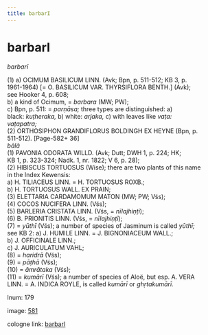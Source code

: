 ```yaml
---
title: barbarI
---
```


# barbarI

<i>barbarī</i>  <div n="P" />(1) a) <bot>OCIMUM BASILICUM LINN.</bot> (Avk; Bpn, p. 511-512; KB 3, p. <div n="lb" />1961-1964) [= <bot>O. BASILICUM VAR. THYRSIFLORA BENTH.</bot>] (Avk); <div n="lb" />see Hooker 4, p. 608; <div n="lb" />b) a kind of Ocimum, = <i>barbara</i> (MW; PW); <div n="lb" />c) Bpn, p. 511: = <i>parṇāsa;</i> three types are distinguished: a) <div n="lb" />black: <i>kuṭheraka,</i> b) white: <i>arjaka,</i> c) with leaves like <i>vaṭa:</i> <div n="lb" /><i>vaṭapatra;</i> <div n="P" />(2) <bot>ORTHOSIPHON GRANDIFLORUS BOLDINGH EX HEYNE</bot> (Bpn, p. <div n="lb" />511-512). [Page-582+ 36] <div n="lb" /><i>bālā</i> <div n="P" />(1) <bot>PAVONIA ODORATA WILLD.</bot> (Avk; Dutt; DWH 1, p. 224; HK; <div n="lb" />KB 1, p. 323-324; Nadk. 1, nr. 1822; V 6, p. 28); <div n="P" />(2) <bot>HIBISCUS TORTUOSUS</bot> (Wise); there are two plants of this name <div n="lb" />in the Index Kewensis: <div n="lb" />a) <bot>H. TILIACEUS LINN.</bot> = <bot>H. TORTUOSUS ROXB.</bot>; <div n="lb" />b) <bot>H. TORTUOSUS WALL. EX PRAIN</bot>; <div n="P" />(3) <bot>ELETTARIA CARDAMOMUM MATON</bot> (MW; PW; Vśs); <div n="P" />(4) <bot>COCOS NUCIFERA LINN.</bot> (Vśs); <div n="P" />(5) <bot>BARLERIA CRISTATA LINN.</bot> (Vśs, = <i>nīlajhiṇṭī</i>); <div n="P" />(6) <bot>B. PRIONITIS LINN.</bot> (Vśs, = <i>nīlajhiṇṭī</i>); <div n="P" />(7) = <i>yūthī</i> (Vśs); a number of species of Jasminum is called <i>yūthī;</i> <div n="lb" />see KB 2: a) <bot>J. HUMILE LINN.</bot> = <bot>J. BIGNONIACEUM WALL.</bot>; <div n="lb" />b) <bot>J. OFFICINALE LINN.</bot>; <div n="lb" />c) <bot>J. AURICULATUM VAHL</bot>; <div n="P" />(8) = <i>haridrā</i> (Vśs); <div n="P" />(9) = <i>pāṭhā</i> (Vśs); <div n="P" />(10) = <i>āmrātaka</i> (Vśs); <div n="P" />(11) = <i>kumārī</i> (Vśs); a number of species of Aloë, but esp. <bot>A. VERA <div n="lb" />LINN.</bot> = <bot>A. INDICA ROYLE</bot>, is called <i>kumārī</i> or <i>ghṛtakumārī.</i>

lnum: 179

image: [581](https://www.sanskrit-lexicon.uni-koeln.de/scans/csl-apidev/servepdf.php?dict=snp&page=581)

cologne link: [barbarI](https://sanskrit-lexicon.uni-koeln.de/scans/csl-apidev/getword.php?dict=snp&key=barbarI)

